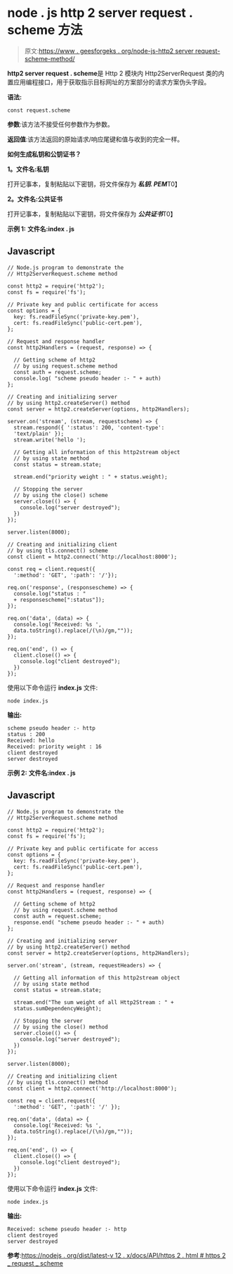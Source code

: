 # node . js http 2 server request . scheme 方法

> 原文:[https://www . geesforgeks . org/node-js-http2 server request-scheme-method/](https://www.geeksforgeeks.org/node-js-http2serverrequest-scheme-method/)

**http2 server request . scheme**是 Http 2 模块内 Http2ServerRequest 类的内置应用编程接口，用于获取指示目标网址的方案部分的请求方案伪头字段。

**语法:**

```
const request.scheme

```

**参数**:该方法不接受任何参数作为参数。

**返回值**:该方法返回的原始请求/响应尾键和值与收到的完全一样。

**如何生成私钥和公钥证书？**

**1。文件名:私钥**

打开记事本，复制粘贴以下密钥，将文件保存为 ***私钥. PEM***T0】

**2。文件名:公共证书**

打开记事本，复制粘贴以下密钥，将文件保存为 ***公共证书***T0】

**示例 1:** **文件名:index . js**

## Javascript

```
// Node.js program to demonstrate the
// Http2ServerRequest.scheme method

const http2 = require('http2');
const fs = require('fs');

// Private key and public certificate for access
const options = {
  key: fs.readFileSync('private-key.pem'),
  cert: fs.readFileSync('public-cert.pem'),
};

// Request and response handler
const http2Handlers = (request, response) => {

  // Getting scheme of http2 
  // by using request.scheme method
  const auth = request.scheme;
  console.log( "scheme pseudo header :- " + auth)
};

// Creating and initializing server
// by using http2.createServer() method
const server = http2.createServer(options, http2Handlers);

server.on('stream', (stream, requestscheme) => {
  stream.respond({ ':status': 200, 'content-type': 
  'text/plain' });
  stream.write('hello ');

  // Getting all information of this http2stream object
  // by using state method
  const status = stream.state;

  stream.end("priority weight : " + status.weight);

  // Stopping the server
  // by using the close() scheme
  server.close(() => {
    console.log("server destroyed");
  })
});

server.listen(8000);

// Creating and initializing client
// by using tls.connect() scheme
const client = http2.connect('http://localhost:8000');

const req = client.request({ 
  ':method': 'GET', ':path': '/'});

req.on('response', (responsescheme) => {  
  console.log("status : " 
  + responsescheme[":status"]);
});

req.on('data', (data) => {
  console.log('Received: %s ',
  data.toString().replace(/(\n)/gm,""));
});

req.on('end', () => {
  client.close(() => {
    console.log("client destroyed");
  })
});
```

使用以下命令运行 **index.js** 文件:

```
node index.js
```

**输出:**

```
scheme pseudo header :- http
status : 200
Received: hello
Received: priority weight : 16
client destroyed
server destroyed

```

**示例 2:** **文件名:index . js**

## Javascript

```
// Node.js program to demonstrate the
// Http2ServerRequest.scheme method

const http2 = require('http2');
const fs = require('fs');

// Private key and public certificate for access
const options = {
  key: fs.readFileSync('private-key.pem'),
  cert: fs.readFileSync('public-cert.pem'),
};

// Request and response handler
const http2Handlers = (request, response) => {

  // Getting scheme of http2 
  // by using request.scheme method
  const auth = request.scheme;
  response.end( "scheme pseudo header :- " + auth)
};

// Creating and initializing server
// by using http2.createServer() method
const server = http2.createServer(options, http2Handlers);

server.on('stream', (stream, requestHeaders) => {

  // Getting all information of this http2stream object
  // by using state method
  const status = stream.state;

  stream.end("The sum weight of all Http2Stream : " + 
  status.sumDependencyWeight);

  // Stopping the server
  // by using the close() method
  server.close(() => {
    console.log("server destroyed");
  })
});

server.listen(8000);

// Creating and initializing client
// by using tls.connect() method
const client = http2.connect('http://localhost:8000');

const req = client.request({ 
  ':method': 'GET', ':path': '/' });

req.on('data', (data) => {
  console.log('Received: %s ',
  data.toString().replace(/(\n)/gm,""));
});

req.on('end', () => {
  client.close(() => {
    console.log("client destroyed");
  })
});
```

使用以下命令运行 **index.js** 文件:

```
node index.js
```

**输出:**

```
Received: scheme pseudo header :- http
client destroyed
server destroyed

```

**参考**:[https://nodejs . org/dist/latest-v 12 . x/docs/API/https 2 . html # https 2 _ request _ scheme](https://nodejs.org/dist/latest-v12.x/docs/api/http2.html#http2_request_scheme)